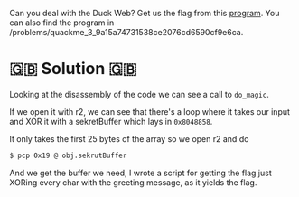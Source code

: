 Can you deal with the Duck Web? Get us the flag from this [program](https://2018shell.picoctf.com/static/1d21f78fd2b82ebff2ad54a8b09081c8/main). You can also find the program in /problems/quackme_3_9a15a74731538ce2076cd6590cf9e6ca.

# :uk: Solution :uk:
Looking at the disassembly of the code we can see a call to `do_magic`.

If we open it with r2, we can see that there's a loop where it takes our input and XOR it with a sekretBuffer which lays in `0x8048858`.

It only takes the first 25 bytes of the array so we open r2 and do
``` bash
$ pcp 0x19 @ obj.sekrutBuffer
```
And we get the buffer we need, I wrote a script for getting the flag just XORing every char with the greeting message, as it yields the flag.
